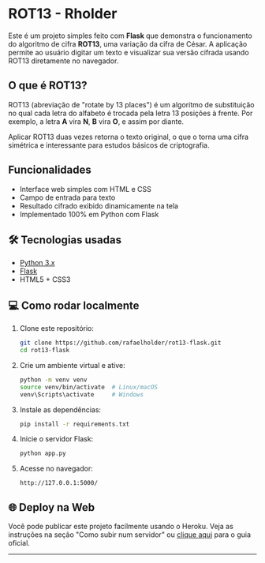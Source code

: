 # ROT13 - Rholder

Este é um projeto simples feito com **Flask** que demonstra o funcionamento do algoritmo de cifra **ROT13**, uma variação da cifra de César. A aplicação permite ao usuário digitar um texto e visualizar sua versão cifrada usando ROT13 diretamente no navegador.

## O que é ROT13?

ROT13 (abreviação de "rotate by 13 places") é um algoritmo de substituição no qual cada letra do alfabeto é trocada pela letra 13 posições à frente. Por exemplo, a letra **A** vira **N**, **B** vira **O**, e assim por diante.

Aplicar ROT13 duas vezes retorna o texto original, o que o torna uma cifra simétrica e interessante para estudos básicos de criptografia.

## Funcionalidades

- Interface web simples com HTML e CSS
- Campo de entrada para texto
- Resultado cifrado exibido dinamicamente na tela
- Implementado 100% em Python com Flask

## 🛠️ Tecnologias usadas

- [Python 3.x](https://www.python.org/)
- [Flask](https://flask.palletsprojects.com/)
- HTML5 + CSS3

## 💻 Como rodar localmente

1. Clone este repositório:
    ```bash
    git clone https://github.com/rafaelholder/rot13-flask.git
    cd rot13-flask
    ```

2. Crie um ambiente virtual e ative:
    ```bash
    python -m venv venv
    source venv/bin/activate  # Linux/macOS
    venv\Scripts\activate     # Windows
    ```

3. Instale as dependências:
    ```bash
    pip install -r requirements.txt
    ```

4. Inicie o servidor Flask:
    ```bash
    python app.py
    ```

5. Acesse no navegador:
    ```
    http://127.0.0.1:5000/
    ```

## 🌐 Deploy na Web

Você pode publicar este projeto facilmente usando o Heroku. Veja as instruções na seção "Como subir num servidor" ou [clique aqui](https://devcenter.heroku.com/articles/getting-started-with-python) para o guia oficial.

---

